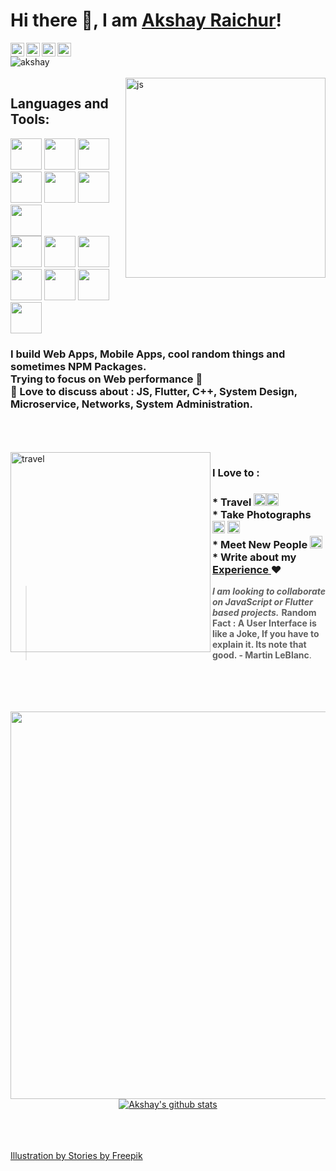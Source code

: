 <span>
  
  # Hi there 👋, I am [Akshay Raichur](https://akshayraichur.com)!
  
  <span align="center">
    <a href="https://twitter.com/Akshayvraichur">
      <img align="left" alt="Akshay's Twitter" width="22px" src="https://cdn.jsdelivr.net/npm/simple-icons@v3/icons/twitter.svg" />
    </a>
    <a href="https://linkedin.com/in/akshay-raichur">
      <img align="left" alt="Akshay's Linkdein" width="22px" src="https://cdn.jsdelivr.net/npm/simple-icons@v3/icons/linkedin.svg" />
    </a>
    <a href="https://instagram.com/akshay.raichur/">
      <img align="left" alt="Akshay's Instagram" width="22px" src="https://cdn.jsdelivr.net/npm/simple-icons@v3/icons/instagram.svg" />
    </a>
    <a href="mailto:contact@akshayraichur.com">
      <img src="https://img.icons8.com/doodle/50/000000/email.png" width="22px"/>
    </a>
  </span>
</span>

<div align="left"> <img src="https://komarev.com/ghpvc/?username=akshayraichur&label=Views&color=blue&style=plastic" alt="akshay" /> </div>

<br/>
<img align="right" alt="js" src="http://static.akshayraichur.com/images/os.gif" width="320px" />

<h2 align="left"> Languages and Tools: </h2>
<span>
<img src="https://img.icons8.com/color/48/000000/nodejs.png" width="50px" />
<img src="https://img.icons8.com/color/48/000000/javascript.png" width="50px"/>
<img src="https://img.icons8.com/plasticine/100/000000/react.png" width="50px"/>
  <img src="https://img.icons8.com/color/48/000000/typescript.png" width="50px"/>
<img src="https://img.icons8.com/color/48/000000/flutter.png" width="50px"/>
<img src="https://img.icons8.com/color/48/000000/c-plus-plus-logo.png" width="50px"/>
<img src="https://img.icons8.com/color/48/000000/python.png" width="50px"/>
</span>

<br/>

<span>
  <img src="https://img.icons8.com/plasticine/100/000000/final-cut-pro-x.png" width="50px"/>
  <img src="https://img.icons8.com/fluent/48/000000/adobe-xd.png" width="50px"/>
  <img src="https://img.icons8.com/fluent/48/000000/adobe-lightroom.png" width="50px"/>
  <img src="https://img.icons8.com/color/48/000000/adobe-illustrator.png" width="50px"/>
  <img src="https://img.icons8.com/fluent/48/000000/adobe-photoshop.png" width="50px"/>
  <img src="https://img.icons8.com/windows/32/000000/figma.png" width="50px"/>
  <img src="https://img.icons8.com/fluent/48/000000/visual-studio-code-2019.png" width="50px"/>
</span>


<h3>
  I build Web Apps, Mobile Apps, cool random things and sometimes NPM Packages.  <br/>
  Trying to focus on Web performance 🚀 <br/>
  💬  Love to discuss about : JS, Flutter, C++, System Design, Microservice, Networks, System Administration. <br/>
</h3>
<br/>
<br/>
<br/>


<img align="left" alt="travel" src="http://static.akshayraichur.com/images/nomad-1.gif" width="320px" />

<div align="center">
  <div align="left">
    <h3> I Love to :  </h3>
    <h3> * Travel <img src="https://img.icons8.com/color/48/000000/beach.png" width="20px"/><img src="https://img.icons8.com/color/48/000000/camping-tent.png" width="20px"/>
      <br/> * Take Photographs <img src="https://img.icons8.com/color/48/000000/slr-large-lens.png" width="20px"/> <img src="https://img.icons8.com/color/48/000000/video-trimming.png" width="20px"/>
      <br/> * Meet New People <img src="https://img.icons8.com/color/48/000000/meeting.png" width="20px"/>
      <br/> * Write about my <a href="https://akshayraichur.wordpress.com">Experience </a>  ❤️ 
    </h3>
    
> ***I am looking to collaborate on JavaScript or Flutter based projects.***
> **Random Fact : A User Interface is like a Joke, If you have to explain it. Its note that good. - Martin LeBlanc**.

  </div>
</div>  

<br/>
<br/>
<br/>
<br/>

<div align="center">
  <img src="http://static.akshayraichur.com/images/quote.jpg" width="620px" /> 
  <a href="https://github.com/akshayraichur">
  <img align="center" src="https://github-readme-stats.vercel.app/api?username=akshayraichur&show_icons=true&theme=dark&line_height=37" alt="Akshay's github stats"/>
</a>
</div>

<br/>
<br/>
<br/>

<a align="center" href="https://stories.freepik.com/internet">Illustration by Stories by Freepik</a>

<!--
**akshayraichur/akshayraichur** is a ✨ _special_ ✨ repository because its `README.md` (this file) appears on your GitHub profile.

Here are some ideas to get you started:

- 🔭 I’m currently working on ...
- 🌱 I’m currently learning ...
- 👯 I’m looking to collaborate on ...
- 🤔 I’m looking for help with ...
- 💬 Ask me about ...
- 📫 How to reach me: ...
- 😄 Pronouns: ...
- ⚡ Fun fact: ...
-->
